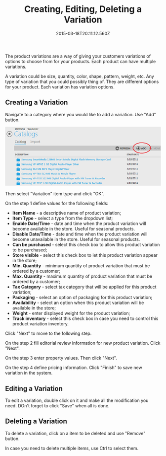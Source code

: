 ﻿---
title: Creating, Editing, Deleting a Variation
description: Creating, Editing, Deleting a Variation
layout: docs
date: 2015-03-18T20:11:12.560Z
priority: 4
---
The product variations are a way of giving your customers variations of options to choose from for your products. Each product can have multiple variations.

A variation could be size, quantity, color, shape, pattern, weight, etc. Any type of variation that you could possibly thing of. They are different options for your product. Each variation has variation options.

## Creating a Variation

Navigate to a category where you would like to add a variation. Use "Add" button.

<img src="../../../../assets/images/docs/033-add-variation.PNG" />

Then select "Variation" item type and click "OK".

On the step 1 define values for the following fields:

* **Item Name** - a descriptive name of product variation;
* **Item Type** - select a type from the dropdown list;
* **Enable Date/Time** - date and time when the product variation will become available in the store. Useful for seasonal products.
* **Disable Date/Time** - date and time when the product variation will become unavailable in the store. Useful for seasonal products.
* **Can be purchased** - select this check box to allow this product variation to be purchased;
* **Store visible** - select this check box to let this product variation appear in the store;
* **Min. Quantity** - minimum quantity of product variation that must be ordered by a customer;
* **Max. Quantity** - maximum quantity of product variation that must be ordered by a customer;
* **Tax Category** - select tax category that will be applied for this product variation;
* **Packaging** - select an option of packaging for this product variation;
* **Availability** - select an option when this product variation will be available in the store;
* **Weight** - enter displayed weight for the product variation;
* **Track inventory** - select this check box in case you need to control this product variation inventory.

Click "Next" to move to the following step.

On the step 2 fill editorial review information for new product variation. Click "Next".

On the step 3 enter property values. Then click "Next".

On the step 4 define pricing information. Click "Finish" to save new variation in the system.

## Editing a Variation

To edit a variation, double click on it and make all the modification you need. DOn't forget to click "Save" when all is done.

## Deleting a Variation

To delete a variation, click on a item to be deleted and use "Remove" button.

In case you need to delete multiple items, use Ctrl to select them.
